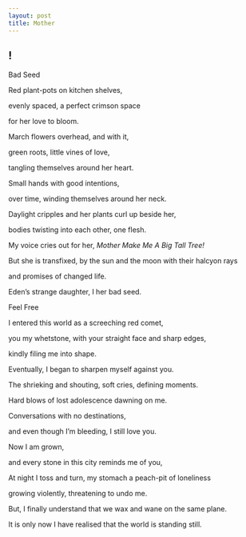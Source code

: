 ```yaml
---
layout: post
title: Mother
---
```

!
---

Bad Seed 



Red plant-pots on kitchen shelves, 

evenly spaced, a perfect crimson space 

for her love to bloom.

March flowers overhead, and with it,

green roots, little vines of love, 

tangling themselves around her heart.

Small hands with good intentions, 

over time, winding themselves around her neck.


Daylight cripples and her plants curl up beside her,

bodies twisting into each other, one flesh.

My voice cries out for her, *Mother Make Me A Big Tall Tree!*

But she is transfixed, by the sun and the moon with their halcyon rays

and promises of changed life. 

Eden’s strange daughter, I her bad seed. 


Feel Free



I entered this world as a screeching red comet, 

you my whetstone, with your straight face and sharp edges,

kindly filing me into shape. 

Eventually, I began to sharpen myself against you.

The shrieking and shouting, soft cries, defining moments.

Hard blows of lost adolescence dawning on me. 

Conversations with no destinations, 

and even though I’m bleeding, I still love you. 


Now I am grown, 

and every stone in this city reminds me of you,

At night I toss and turn, my stomach a peach-pit of loneliness

growing violently, threatening to undo me. 

But, I finally understand that we wax and wane on the same plane.

It is only now I have realised that the world is standing still.







